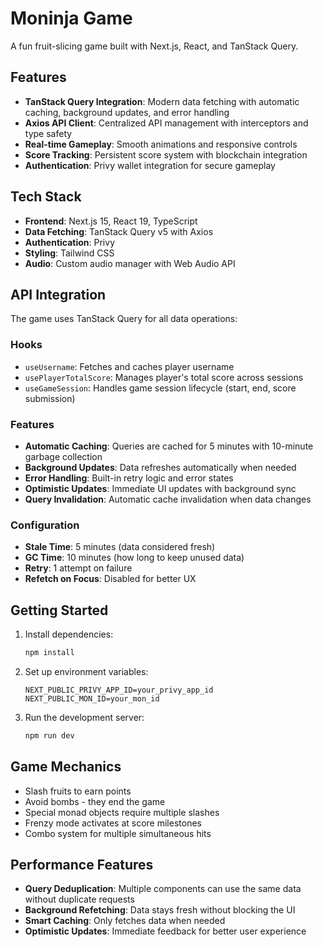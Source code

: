 # Moninja Game

A fun fruit-slicing game built with Next.js, React, and TanStack Query.

## Features

- **TanStack Query Integration**: Modern data fetching with automatic caching, background updates, and error handling
- **Axios API Client**: Centralized API management with interceptors and type safety
- **Real-time Gameplay**: Smooth animations and responsive controls
- **Score Tracking**: Persistent score system with blockchain integration
- **Authentication**: Privy wallet integration for secure gameplay

## Tech Stack

- **Frontend**: Next.js 15, React 19, TypeScript
- **Data Fetching**: TanStack Query v5 with Axios
- **Authentication**: Privy
- **Styling**: Tailwind CSS
- **Audio**: Custom audio manager with Web Audio API

## API Integration

The game uses TanStack Query for all data operations:

### Hooks

- `useUsername`: Fetches and caches player username
- `usePlayerTotalScore`: Manages player's total score across sessions
- `useGameSession`: Handles game session lifecycle (start, end, score submission)

### Features

- **Automatic Caching**: Queries are cached for 5 minutes with 10-minute garbage collection
- **Background Updates**: Data refreshes automatically when needed
- **Error Handling**: Built-in retry logic and error states
- **Optimistic Updates**: Immediate UI updates with background sync
- **Query Invalidation**: Automatic cache invalidation when data changes

### Configuration

- **Stale Time**: 5 minutes (data considered fresh)
- **GC Time**: 10 minutes (how long to keep unused data)
- **Retry**: 1 attempt on failure
- **Refetch on Focus**: Disabled for better UX

## Getting Started

1. Install dependencies:

   ```bash
   npm install
   ```

2. Set up environment variables:

   ```env
   NEXT_PUBLIC_PRIVY_APP_ID=your_privy_app_id
   NEXT_PUBLIC_MON_ID=your_mon_id
   ```

3. Run the development server:
   ```bash
   npm run dev
   ```

## Game Mechanics

- Slash fruits to earn points
- Avoid bombs - they end the game
- Special monad objects require multiple slashes
- Frenzy mode activates at score milestones
- Combo system for multiple simultaneous hits

## Performance Features

- **Query Deduplication**: Multiple components can use the same data without duplicate requests
- **Background Refetching**: Data stays fresh without blocking the UI
- **Smart Caching**: Only fetches data when needed
- **Optimistic Updates**: Immediate feedback for better user experience
